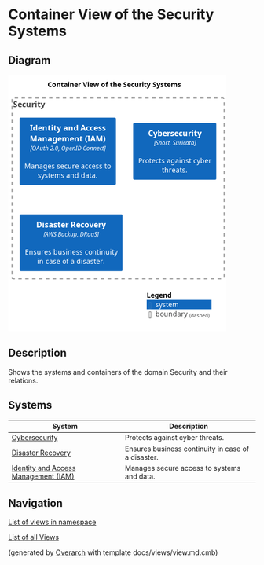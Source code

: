 # Container View of the Security Systems

## Diagram
![Container View of the Security Systems](../../mybank/security/container-view.png)

## Description
Shows the systems and containers of the domain Security and their relations.

## Systems
| System | Description |
|---|---|
| [Cybersecurity](../../mybank/security/cybersecurity-system.md)| Protects against cyber threats. |
| [Disaster Recovery](../../mybank/security/disaster-recovery-system.md)| Ensures business continuity in case of a disaster. |
| [Identity and Access Management (IAM)](../../mybank/security/identity-access-management-system.md)| Manages secure access to systems and data. |

## Navigation
[List of views in namespace](./views-in-namespace.md)

[List of all Views](../../views.md)


(generated by [Overarch](https://github.com/soulspace-org/overarch) with template docs/views/view.md.cmb)

